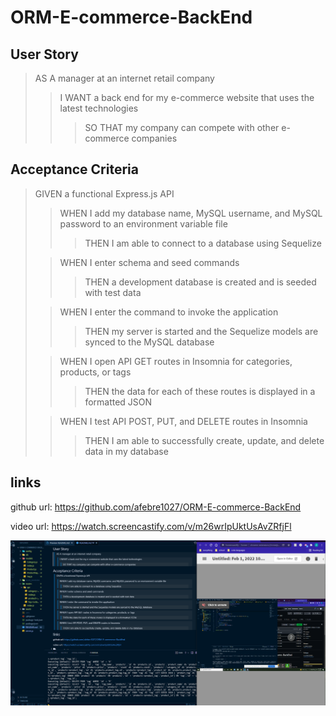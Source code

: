# ORM-E-commerce-BackEnd #

## User Story ##
>AS A manager at an internet retail company
>>I WANT a back end for my e-commerce website that uses the latest technologies
>>>SO THAT my company can compete with other e-commerce companies

## Acceptance Criteria ##

>GIVEN a functional Express.js API
>>WHEN I add my database name, MySQL username, and MySQL password to an environment variable file
>>>THEN I am able to connect to a database using Sequelize
>
>>WHEN I enter schema and seed commands
>>>THEN a development database is created and is seeded with test data
>
>>WHEN I enter the command to invoke the application
>>>THEN my server is started and the Sequelize models are synced to the MySQL database
>
>>WHEN I open API GET routes in Insomnia for categories, products, or tags
>>>THEN the data for each of these routes is displayed in a formatted JSON
>
>>WHEN I test API POST, PUT, and DELETE routes in Insomnia
>>>THEN I am able to successfully create, update, and delete data in my database

## links ##
github url: https://github.com/afebre1027/ORM-E-commerce-BackEnd

video url: https://watch.screencastify.com/v/m26wrIpUktUsAvZRfjFl

![image of video](Screenshot.png)
